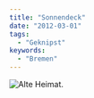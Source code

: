 ```yaml
---
title: "Sonnendeck"
date: "2012-03-01"
tags:
  - "Geknipst"
keywords:
  - "Bremen"
---
```


![Alte Heimat.](/images/codecandies/20120301-151752.jpg)
